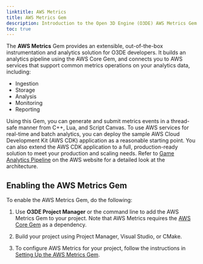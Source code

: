 ```yaml
---
linktitle: AWS Metrics
title: AWS Metrics Gem
description: Introduction to the Open 3D Engine (O3DE) AWS Metrics Gem.
toc: true
---
```


The **AWS Metrics** Gem provides an extensible, out-of-the-box instrumentation and analytics solution for O3DE developers. It builds an analytics pipeline using the AWS Core Gem, and connects you to AWS services that support common metrics operations on your analytics data, including:

* Ingestion
* Storage
* Analysis
* Monitoring
* Reporting

Using this Gem, you can generate and submit metrics events in a thread-safe manner from C++, Lua, and Script Canvas. To use AWS services for real-time and batch analytics, you can deploy the sample AWS Cloud Development Kit (AWS CDK) application as a reasonable starting point. You can also extend the AWS CDK application to a full, production-ready solution to meet your production and scaling needs. Refer to [Game Analytics Pipeline](https://aws.amazon.com/solutions/implementations/game-analytics-pipeline/) on the AWS website for a detailed look at the architecture.

## Enabling the AWS Metrics Gem

To enable the AWS Metrics Gem, do the following:

1. Use **O3DE Project Manager** or the command line to add the AWS Metrics Gem to your project. Note that AWS Metrics requires the [AWS Core Gem](/docs/user-guide/gems/reference/aws/aws-core) as a dependency.

1. Build your project using Project Manager, Visual Studio, or CMake.

1. To configure AWS Metrics for your project, follow the instructions in [Setting Up the AWS Metrics Gem](./setup/).
